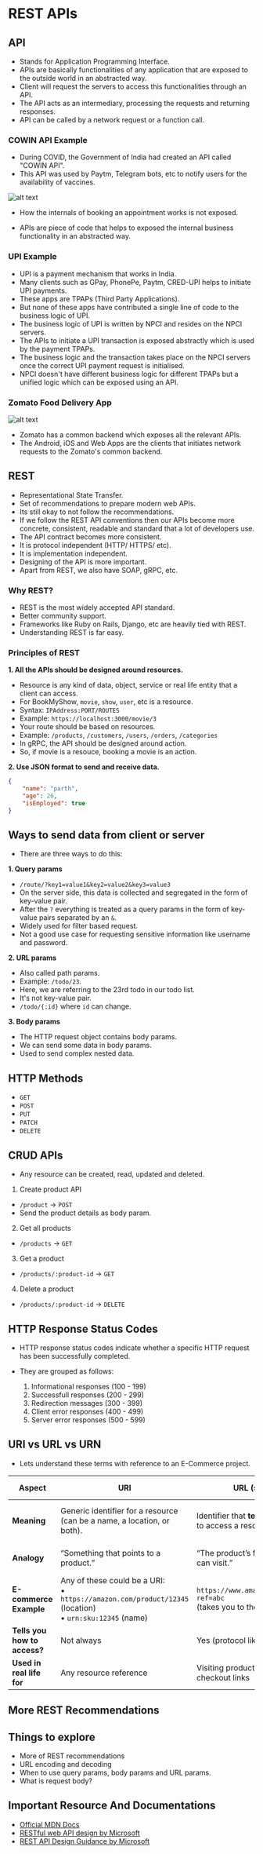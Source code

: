 # REST APIs

## API

- Stands for Application Programming Interface.
- APIs are basically functionalities of any application that are exposed to the outside world in an abstracted way.
- Client will request the servers to access this functionalities through an API.
- The API acts as an intermediary, processing the requests and returning responses.
- API can be called by a network request or a function call.

### COWIN API Example

- During COVID, the Government of India had created an API called "COWIN API".
- This API was used by Paytm, Telegram bots, etc to notify users for the availability of vaccines.

![alt text](/images/COWIN%20API.png)

- How the internals of booking an appointment works is not exposed.

- APIs are piece of code that helps to exposed the internal business functionality in an abstracted way.

### UPI Example

- UPI is a payment mechanism that works in India.
- Many clients such as GPay, PhonePe, Paytm, CRED-UPI helps to initiate UPI payments.
- These apps are TPAPs (Third Party Applications).
- But none of these apps have contributed a single line of code to the business logic of UPI.
- The business logic of UPI is written by NPCI and resides on the NPCI servers.
- The APIs to initiate a UPI transaction is exposed abstractly which is used by the payment TPAPs.
- The business logic and the transaction takes place on the NPCI servers once the correct UPI payment request is initialised.
- NPCI doesn't have different business logic for different TPAPs but a unified logic which can be exposed using an API.

### Zomato Food Delivery App

![alt text](/images/zomato.png)

- Zomato has a common backend which exposes all the relevant APIs.
- The Android, iOS and Web Apps are the clients that initiates network requests to the Zomato's common backend.

## REST

- Representational State Transfer.
- Set of recommendations to prepare modern web APIs.
- Its still okay to not follow the recommendations.
- If we follow the REST API conventions then our APIs become more concrete, consistent, readable and standard that a lot of developers use.
- The API contract becomes more consistent.
- It is protocol independent (HTTP/ HTTPS/ etc).
- It is implementation independent.
- Designing of the API is more important.
- Apart from REST, we also have SOAP, gRPC, etc.

### Why REST?

- REST is the most widely accepted API standard.
- Better community support.
- Frameworks like Ruby on Rails, Django, etc are heavily tied with REST.
- Understanding REST is far easy.

### Principles of REST

**1. All the APIs should be designed around resources.**

- Resource is any kind of data, object, service or real life entity that a client can access.
- For BookMyShow, `movie`, `show`, `user`, etc is a resource.
- Syntax: `IPAddress:PORT/ROUTES`
- Example: `https://localhost:3000/movie/3`
- Your route should be based on resources.
- Example: `/products`, `/customers`, `/users`, `/orders`, `/categories`
- In gRPC, the API should be designed around action.
- So, if movie is a resouce, booking a movie is an action.

**2. Use JSON format to send and receive data.**

```json
{
	"name": "parth",
	"age": 26,
	"isEmployed": true
}
```

## Ways to send data from client or server

- There are three ways to do this:

**1. Query params**

- `/route/?key1=value1&key2=value2&key3=value3`
- On the server side, this data is collected and segregated in the form of key-value pair.
- After the `?` everything is treated as a query params in the form of key-value pairs separated by an `&`.
- Widely used for filter based request.
- Not a good use case for requesting sensitive information like username and password.

**2. URL params**

- Also called path params.
- Example: `/todo/23`.
- Here, we are referring to the 23rd todo in our todo list.
- It's not key-value pair.
- `/todo/{:id}` where `id` can change.

**3. Body params**

- The HTTP request object contains body params.
- We can send some data in body params.
- Used to send complex nested data.

## HTTP Methods

- `GET`
- `POST`
- `PUT`
- `PATCH`
- `DELETE`

## CRUD APIs

- Any resource can be created, read, updated and deleted.

1. Create product API

- `/product` -> `POST`
- Send the product details as body param.

2. Get all products

- `/products` -> `GET`

3. Get a product

- `/products/:product-id` -> `GET`

4. Delete a product

- `/products/:product-id` -> `DELETE`

## HTTP Response Status Codes

- HTTP response status codes indicate whether a specific HTTP request has been successfully completed.
- They are grouped as follows:

  1. Informational responses (100 - 199)
  2. Successfull responses (200 - 299)
  3. Redirection messages (300 - 399)
  4. Client error responses (400 - 499)
  5. Server error responses (500 - 599)

## URI vs URL vs URN

- Lets understand these terms with reference to an E-Commerce project.

| **Aspect**                   | **URI**                                                                                                     | **URL (subset of URI)**                                                                 | **URN (subset of URI)**                                                          |
| ---------------------------- | ----------------------------------------------------------------------------------------------------------- | --------------------------------------------------------------------------------------- | -------------------------------------------------------------------------------- |
| **Meaning**                  | Generic identifier for a resource (can be a name, a location, or both).                                     | Identifier that **tells you where and how** to access a resource.                       | Identifier that gives a **unique name**, but not the location or access method.  |
| **Analogy**                  | “Something that points to a product.”                                                                       | “The product’s full web address you can visit.”                                         | “The product’s catalog number / SKU.”                                            |
| **E-commerce Example**       | Any of these could be a URI:<br>• `https://amazon.com/product/12345` (location)<br>• `urn:sku:12345` (name) | `https://www.amazon.com/dp/B0CXYZ1234?ref=abc`<br>(takes you to the exact product page) | `urn:asin:B0CXYZ1234`<br>(Amazon Standard Identification Number for the product) |
| **Tells you how to access?** | Not always                                                                                                  | Yes (protocol like `https`, domain, path)                                               | No (just a name, no access method)                                               |
| **Used in real life for**    | Any resource reference                                                                                      | Visiting product pages, APIs, images, checkout links                                    | Internal product catalogs, ISBNs, SKUs, ASINs                                    |

## More REST Recommendations

## Things to explore

- More of REST recommendations
- URL encoding and decoding
- When to use query params, body params and URL params.
- What is request body?

## Important Resource And Documentations

- [Official MDN Docs](https://developer.mozilla.org/en-US/docs/Web/HTTP/Status)
- [RESTful web API design by Microsoft](https://learn.microsoft.com/en-us/azure/architecture/best-practices/api-design)
- [REST API Design Guidance by Microsoft](https://microsoft.github.io/code-with-engineering-playbook/design/design-patterns/rest-api-design-guidance/)
